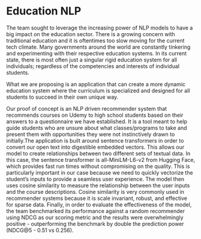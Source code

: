 # Education NLP

The team sought to leverage the increasing power of NLP models to have a big impact on the education sector. There is a growing concern with traditional education and it is oftentimes too slow moving for the current tech climate. Many governments around the world are constantly tinkering and experimenting with their respective education systems. In its current state, there is most often just a singular rigid education system for all individuals; regardless of the competencies and interests of individual students. 

What we are proposing is an application that can create a more dynamic education system where the curriculum is specialized and designed for all students to succeed in their own 
unique way.

Our proof of concept is an NLP driven recommender system that recommends courses on Udemy to high school students based on their answers to a questionnaire we have established. It is a tool meant to help guide students who are unsure about what classes/programs to take and present them with opportunities they were not instinctively drawn to initially.The application is built around sentence transformers in order to convert our open text into digestible embedded vectors. This allows our model to create relationships between two different sets of textual data. In this case, the sentence transformer is all-MiniLM-L6-v2 from Hugging Face, which provides fast run times without compromising on the quality. This is particularly important in our case because we need to quickly vectorize the student’s inputs to provide a seamless user experience. The model then uses cosine similarity to measure the relationship between the user inputs and the course descriptions. Cosine similarity is very commonly used in recommender systems because 
it is scale invariant, robust, and effective for sparse data. Finally, in order to evaluate the effectiveness of the model, the team benchmarked its performance against a random recommender using NDCG as our scoring metric and the results were overwhelmingly positive - outperforming the benchmark by double the prediction power (NDCG@5 - 0.51 vs 0.256).
